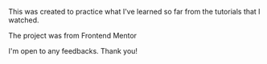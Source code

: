 This was created to practice what I've learned so far from the tutorials that I watched.

The project was from Frontend Mentor

I'm open to any feedbacks. Thank you!
